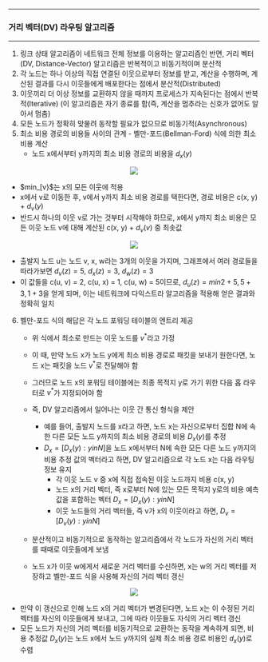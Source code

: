 -----
### 거리 벡터(DV) 라우팅 알고리즘
-----
1. 링크 상태 알고리즘이 네트워크 전체 정보를 이용하는 알고리즘인 반면, 거리 벡터(DV, Distance-Vector) 알고리즘은 반복적이고 비동기적이며 분산적
2. 각 노드는 하나 이상의 직접 연결된 이웃으로부터 정보를 받고, 계산을 수행하며, 계산된 결과를 다시 이웃들에게 배포한다는 점에서 분산적(Distributed)
3. 이웃끼리 더 이상 정보를 교환하지 않을 때까지 프로세스가 지속된다는 점에서 반복적(Iterative) (이 알고리즘은 자기 종료를 함(즉, 계산을 멈추라는 신호가 없어도 알아서 멈춤)
4. 모든 노드가 정확히 맞물려 동작할 필요가 없으므로 비동기적(Asynchronous)
5. 최소 비용 경로의 비용들 사이의 관계 - 벨만-포드(Bellman-Ford) 식에 의한 최소 비용 계산
   - 노드 x에서부터 y까지의 최소 비용 경로의 비용을 $d_{x}(y)$
<div align="center">
<img src="https://github.com/user-attachments/assets/7b23df6b-2e80-418c-af0e-04e1c356e457">
</div>

   - $min_[v}$는 x의 모든 이웃에 적용
   - x에서 v로 이동한 후, v에서 y까지 최소 비용 경로를 택한다면, 경로 비용은 c(x, y) + $d_{v}(y)$
   - 반드시 하나의 이웃 v로 가는 것부터 시작해야 하므로, x에서 y까지 최소 비용은 모든 이웃 노드 v에 대해 계산된 c(x, y) + $d_{v}(v)$ 중 최솟값
<div align="center">
<img src="https://github.com/user-attachments/assets/66c97c12-3236-490c-8654-09f85de5f1b5">
</div>

   - 출발지 노드 u는 노드 v, x, w라는 3개의 이웃을 가지며, 그래프에서 여러 경로들을 따라가보면 $d_{v}(z) = 5$, $d_{x}(z) = 3$, $d_{w}(z) = 3$
   - 이 값들을 c(u, v) = 2, c(u, x) = 1, c(u, w) = 5이므로, $d_{u}(z) = min{2 + 5, 5 + 3, 1 + 3}$을 얻게 되며, 이는 네트워크에 다익스트라 알고리즘을 적용해 얻은 결과와 정확히 일치

6. 벨만-포드 식의 해답은 각 노드 포워딩 테이블의 엔트리 제공
   - 위 식에서 최소로 만드는 이웃 노드를 $v^{*}$라고 가정
   - 이 때, 만약 노드 x가 노드 y에게 최소 비용 경로로 패킷을 보내기 원한다면, 노드 x는 패킷을 노드 $v^{*}$로 전달해야 함
   - 그러므로 노드 x의 포워딩 테이블에는 최종 목적지 y로 가기 위한 다음 홉 라우터로 $v^{*}$가 지정되어야 함
   - 즉, DV 알고리즘에서 일어나는 이웃 간 통신 형식을 제안
     + 예를 들어, 출발지 노드를 x라고 하면, 노드 x는 자신으로부터 집합 N에 속한 다른 모든 노드 y까지의 최소 비용 경로의 비용 $D_{x}(y)$를 추정
     + $D_{x} = [D_{x}(y) : y in N]$을 노드 x에서부터 N에 속한 모든 다른 노드 y까지의 비용 추정 값의 벡터라고 하면, DV 알고리즘으로 각 노드 x는 다음 라우팅 정보 유지
       * 각 이웃 노드 v 중 x에 직접 접속된 이웃 노드까지 비용 c(x, y)
       * 노드 x의 거리 벡터, 즉 x로부터 N에 있는 모든 목적지 y로의 비용 예측값을 포함하는 벡터 $D_{x} = [D_{x}(y) : y in N]$
       * 이웃 노드들의 거리 벡터들, 즉 v가 x의 이웃이라고 하면, $D_{v} = [D_{v}(y) : y in N]$

   - 분산적이고 비동기적으로 동작하는 알고리즘에서 각 노드가 자신의 거리 벡터를 때때로 이웃들에게 보냄
   - 노드 x가 이웃 w에게서 새로운 거리 벡터를 수신하면, x는 w의 거리 벡터를 저장하고 벨만-포드 식을 사용해 자신의 거리 벡터 갱신
<div align="center">
<img src="https://github.com/user-attachments/assets/8003f6d7-2465-45da-a26d-74eea6102e91">
</div>

   - 만약 이 갱신으로 인해 노드 x의 거리 벡터가 변경된다면, 노드 x는 이 수정된 거리 벡터를 자신의 이웃들에게 보내고, 그에 따라 이웃들도 자식의 거리 벡터 갱신
   - 모든 노드가 자신의 거리 벡터를 비동기적으로 교환하는 동작을 계속하게 되면, 비용 추정값 $D_{x}(y)$는 노드 x에서 노드 y까지의 실제 최소 비용 경로 비용인 $d_{x}(y)$로 수렴
